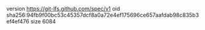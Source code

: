 version https://git-lfs.github.com/spec/v1
oid sha256:94fb9f00bc53c45357dcf8a0a72e4ef175696ce657aafdab98c835b3ef4ef476
size 6084
